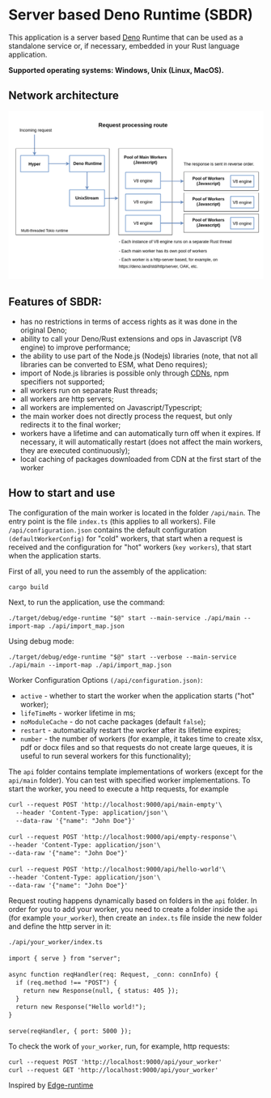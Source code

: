 # Server based Deno Runtime (SBDR)

This application is a server based [Deno](https://deno.land) Runtime that can be used as a standalone service or, if necessary, embedded in your Rust language application. 

**Supported operating systems: Windows, Unix (Linux, MacOS).**

## Network architecture

![Request processing route](https://github.com/eugenever/server-based-deno/blob/master/sbdeno.png?raw=true)

## Features of SBDR:
- has no restrictions in terms of access rights as it was done in the original Deno;
- ability to call your Deno/Rust extensions and ops in Javascript (V8 engine) to improve performance;
- the ability to use part of the Node.js (Nodejs) libraries (note, that not all libraries can be converted to ESM, what Deno requires);
- import of Node.js libraries is possible only through [CDNs](https://deno.com/manual@v1.34.0/node/cdns), npm specifiers not supported;
- all workers run on separate Rust threads;
- all workers are http servers;
- all workers are implemented on Javascript/Typescript;
- the main worker does not directly process the request, but only redirects it to the final worker;
- workers have a lifetime and can automatically turn off when it expires. If necessary, it will automatically restart (does not affect the main workers, they are executed continuously);
- local caching of packages downloaded from CDN at the first start of the worker

## How to start and use
The configuration of the main worker is located in the folder `/api/main`. The entry point is the file `index.ts` (this applies to all workers). File `/api/configuration.json` contains the default configuration `(defaultWorkerConfig)` for "cold" workers, that start when a request is received and the configuration for "hot" workers (`key workers`), that start when the application starts. 

First of all, you need to run the assembly of the application:
```
cargo build
```
Next, to run the application, use the command:
```
./target/debug/edge-runtime "$@" start --main-service ./api/main --import-map ./api/import_map.json
```
Using debug mode:
```
./target/debug/edge-runtime "$@" start --verbose --main-service ./api/main --import-map ./api/import_map.json
```
Worker Configuration Options `(/api/configuration.json)`:
  - `active` - whether to start the worker when the application starts ("hot" worker);
  - `lifeTimeMs` - worker lifetime in ms;
  - `noModuleCache` - do not cache packages (default `false`);
  - `restart` - automatically restart the worker after its lifetime expires;
  - `number` - the number of workers (for example, it takes time to create xlsx, pdf or docx files and so that requests do not create large queues, it is useful to run several workers for this functionality);

The `api` folder contains template implementations of workers (except for the `api/main` folder). You can test with specified worker implementations. To start the worker, you need to execute a http requests, for example
```
curl --request POST 'http://localhost:9000/api/main-empty'\
  --header 'Content-Type: application/json'\
  --data-raw '{"name": "John Doe"}'
  
curl --request POST 'http://localhost:9000/api/empty-response'\
--header 'Content-Type: application/json'\
--data-raw '{"name": "John Doe"}'

curl --request POST 'http://localhost:9000/api/hello-world'\
--header 'Content-Type: application/json'\
--data-raw '{"name": "John Doe"}'
```
Request routing happens dynamically based on folders in the `api` folder. In order for you to add your worker, you need to create a folder inside the `api` (for example `your_worker`), then create an `index.ts` file inside the new folder and define the http server in it:
```
./api/your_worker/index.ts

import { serve } from "server";

async function reqHandler(req: Request, _conn: connInfo) {  
  if (req.method !== "POST") {
    return new Response(null, { status: 405 });
  }
  return new Response("Hello world!");
}

serve(reqHandler, { port: 5000 });
```
To check the work of `your_worker`, run, for example, http requests:
```
curl --request POST 'http://localhost:9000/api/your_worker'
curl --request GET 'http://localhost:9000/api/your_worker'
```



Inspired by [Edge-runtime](https://github.com/supabase/edge-runtime)